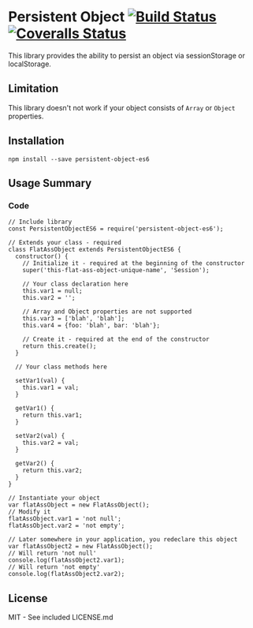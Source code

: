 # Persistent Object [![Build Status][travis-image]][travis-url] [![Coveralls Status][coveralls-image]][coveralls-url]

This library provides the ability to persist an object via sessionStorage or localStorage.

## Limitation
This library doesn't not work if your object consists of `Array` or `Object` properties.

## Installation
`npm install --save persistent-object-es6`

## Usage Summary

### Code

```
// Include library
const PersistentObjectES6 = require('persistent-object-es6');

// Extends your class - required
class FlatAssObject extends PersistentObjectES6 {
  constructor() {
    // Initialize it - required at the beginning of the constructor
    super('this-flat-ass-object-unique-name', 'Session');

    // Your class declaration here
    this.var1 = null;
    this.var2 = '';

    // Array and Object properties are not supported
    this.var3 = ['blah', 'blah'];
    this.var4 = {foo: 'blah', bar: 'blah'};

    // Create it - required at the end of the constructor
    return this.create();
  }
  
  // Your class methods here
  
  setVar1(val) {
    this.var1 = val;
  }
  
  getVar1() {
    return this.var1;
  }
  
  setVar2(val) {
    this.var2 = val;
  }
  
  getVar2() {
    return this.var2;
  }
}

// Instantiate your object
var flatAssObject = new FlatAssObject();
// Modify it
flatAssObject.var1 = 'not null';
flatAssObject.var2 = 'not empty';
```

```
// Later somewhere in your application, you redeclare this object
var flatAssObject2 = new FlatAssObject();
// Will return 'not null'
console.log(flatAssObject2.var1);
// Will return 'not empty'
console.log(flatAssObject2.var2);
```

## License
MIT - See included LICENSE.md

[travis-url]: https://travis-ci.org/alanzhaonys/persistent-object-es6
[travis-image]: https://travis-ci.org/alanzhaonys/persistent-object-es6.svg?branch=master

[coveralls-url]: https://coveralls.io/github/alanzhaonys/persistent-object-es6?branch=master
[coveralls-image]: https://coveralls.io/repos/github/alanzhaonys/persistent-object-es6/badge.svg?branch=master
